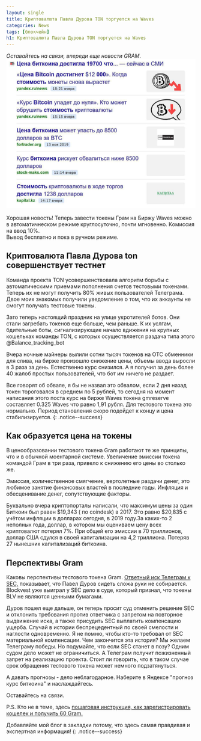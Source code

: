 ```yaml
---
layout: single
title: Криптовалюта Павла Дурова TON торгуется на Waves
categories: News
tags: [блокчейн]
h1: Криптовалюта Павла Дурова TON торгуется на Waves
---
```

*Оставайтесь на связи, впереди еще новости GRAM.*
![btc1](/assets/images/news/btc1.jpg)


Хорошая новость! 
Теперь завести токены Грам на Биржу Waves
можно в автоматичнеском режиме круглосуточно, 
почти мгновенно. Комиссия на ввод 10%.  
Вывод бесплатно и пока в ручном режиме. 


## Криптовалюта Павла Дурова ton совершенствует тестнет
Команда проекта TON усовершенствовала алгоритм борьбы с автоматическими приемами
пополнения счетов тестовыми токенами. Теперь их не могут получить 80% живых пользователей
Телеграма. Двое моих знакомых получили уведомление о том, что их аккаунты не смогут получать тестовые токены. 

Зато теперь настоящий праздник на улице укротителей ботов. Они стали загребать токенов еще больше, чем раньше. К их услгам, бдительные боты, сигнализирующие
начало вдижения на крупных кошельках команды TON, с которых осуществляется раздача типа этого @Balance_tracking_bot

Вчера ночные майнеры вылили сотни тысяч токенов на
ОТС обменники для слива, на бирже произошло снижение цены, объемы ввода выросли в 3 раза за день. Естественно курс снизился. А я получил за день более 40 жалоб
простых пользователей, что бот им ничего не раздает.

Все говорят об обвале, я бы не назвал
это обвалом, если 2 дня назад токен тороговался в среднем по 5 рублей, то
сегодня на момент написания этого поста курс на бирже Waves токена gmreserve составляет
0.325 Waves что равно 1,91 рубля. Для тестового токена это нормально. Период становления
скоро подойдет к концу и цена стабилизируется.
{: .notice--success}

## Как образуется цена на токены
В ценообразовании тестового токена Gram работают те же принципы, что и в обычной моентарной системе.
Увеличение эмиссии токена командой Грам в три раза, привело к снижению его цены во столько же.

Эмиссия, количественное смягчение, вертолетные раздачи денег, это любимое занятие финансовых властей
в последние годы. Инфляция и обесценивание денег, сопутствующие факторы.

Буквально вчера криптопорталы написали, что
максимум цены за один Биткоин был равен $19,343 ( по coindesk) в 2017. Это равно $20,835 с учётом инфляции в долларах 
сегодня, в 2019 году.За каких-то 2 неполных года,
доллар, в котором мы оцениваем цену всех криптовалют потерял 7%. При общей его эмиссии в 70 триллионов, доллар США
сдулся в своей капитализации на 4,2 триллиона. Потеряв 27 нынешних капитализаций биткоина.

## Перспективы Gram
Каковы перспективы тестового токена Gram. [Ответный иск Телеграм к SEC,](https://ria.ru/20191113/1560868434.html) показывает, что Павел Дуров сидеть сложа
руки не собирается. Blockvest уже выиграл у SEC дело в суде, который признал, что токены BLV не являются ценными бумагами.

Дуров пошел еще дальше, он теперь просит суд отменить решение SEC и отклонить требования против ответчика с
запретом на повторное выдвижение иска, а также присудить SEC выплатить компенсацию ущерба. 
Случай в истории беспрецедентный по своей смелости и наглости одновременно. Я не помню, чтобы кто-то требовал
от SEC материальной компенсации. Чем закончится эта история?  Мы желаем Телеграму победы. Но подумайте, что если SEC
 станет в позу? Одним судом дело может не ограничиться. А Телеграм получит пожизненный запрет на реализацию проекта. 
Стоит ли говорить, что в таком случае срок обращения тестового токена может немного подзатянуться.

А давать прогнозы - дело неблагодарное. Наберите в Яндексе "прогноз курс биткоина" и наслаждайтесь.


Оставайтесь на связи.

P.S. Кто не в теме, здесь [пошаговая инструкция, как зарегистрировать кошелек и получить 60 Gram.](/news/gram/) 

Добавляйте мой блог в закладки потому, что здесь самая правдивая и экспертная информация!
{: .notice--success}